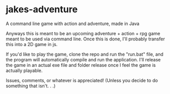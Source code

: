 # jakes-adventure
A command line game with action and adventure, made in Java

Anyways this is meant to be an upcoming adventure + action + rpg game meant to be used via command line.
Once this is done, I'll probably transfer this into a 2D game in js.

If you'd like to play the game, clone the repo and run the "run.bat" file, and the program will automatically compile and run the application.
I'll release the game in an actual exe file and folder release once I feel the game is actually playable.

Issues, comments, or whatever is appreciated! (Unless you decide to do something that isn't. . .)
